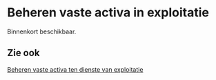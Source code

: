 # Beheren vaste activa in exploitatie

Binnenkort beschikbaar.

## Zie ook

[Beheren vaste activa ten dienste van exploitatie](../beheren-vaste-activa-ten-dienste-van-exploitatie/)
